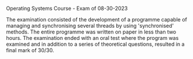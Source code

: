 Operating Systems Course - Exam of 08-30-2023

The examination consisted of the development of a programme capable of managing and synchronising several threads by using 'synchronised' methods. The entire programme was written on paper in less than two hours. The examination ended with an oral test where the program was examined and in addition to a series of theoretical questions, resulted in a final mark of 30/30.
